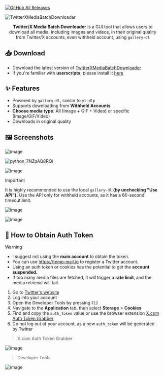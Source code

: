 [![GitHub All Releases](https://img.shields.io/github/downloads/afkarxyz/Twitter-X-Media-Batch-Downloader/total?style=for-the-badge)](https://github.com/afkarxyz/Twitter-X-Media-Batch-Downloader/releases)

![TwitterXMediaBatchDownloader](https://github.com/user-attachments/assets/354d7470-c01c-4aa6-9da1-ea6c42d27330)

<div align="center">
<b>Twitter/X Media Batch Downloader</b> is a GUI tool that allows users to download all media, including images and videos, in their original quality from Twitter/X accounts, even withheld account, using <code>gallery-dl</code>
</div>

## 📥 Download

- Download the latest version of [TwitterXMediaBatchDownloader](https://github.com/afkarxyz/Twitter-X-Media-Batch-Downloader/releases/download/v1.8/TwitterXMediaBatchDownloader.exe)
- If you're familiar with **userscripts**, please install it [here](https://greasyfork.org/en/scripts/523157-twitter-x-media-batch-downloader)

## ✨ Features

- Powered by `gallery-dl`, similar to `yt-dlp` 
- Supports downloading from **Withheld Accounts**
- **Choose media type**: All (Image + GIF + Video) or specific (Image/GIF/Video)  
- Downloads in original quality
  
## 🖼️ Screenshots

![image](https://github.com/user-attachments/assets/7c5ebdda-c558-49ed-9f16-a6060b52f6f8)

![python_7NZpAQ8RQi](https://github.com/user-attachments/assets/9982e4f5-a4b2-4d1b-9481-7bf7db700663)

![image](https://github.com/user-attachments/assets/dcc78e59-b0fd-47bd-a263-4e343f027c58)

> [!Important]
> It is highly recommended to use the local `gallery-dl` **(by unchecking "Use API").** Use the API only for withheld accounts, as it has a 60-second timeout limit.

![image](https://github.com/user-attachments/assets/ba986e15-ffec-4cd4-900e-98bba0e513d6)

![image](https://github.com/user-attachments/assets/1ef4ec73-c77b-433a-ac79-f0df5be36bd1)

## 🔑 How to Obtain Auth Token

> [!Warning]
> - I suggest not using the **main account** to obtain the token.
> - You can use https://temp-mail.io to register a Twitter account.
> - Using an auth token or cookies has the potential to get the **account suspended.**
> - If too many media files are fetched, it will trigger a **rate limit**, and the media retrieval will fail.

1. Go to [Twitter's website](https://www.x.com/)
2. Log into your account
3. Open the Developer Tools by pressing `F12`
4. Navigate to the **Application** tab, then select **Storage** > **Cookies**
5. Find and copy the `auth_token` value or use the browser extension [X.com Auth Token Grabber](https://github.com/afkarxyz/Twitter-X-Media-Batch-Downloader/releases/download/v1.0/X.com.Auth.Token.Grabber.zip)
6. Do not log out of your account, as a new `auth_token` will be generated by Twitter

> X.com Auth Token Grabber

![image](https://github.com/user-attachments/assets/4bf5f787-d34f-4259-837c-07a6432c4360)

> Developer Tools

![image](https://github.com/user-attachments/assets/8e81dd8f-f8be-4254-9cf6-cacfa97743e9)
